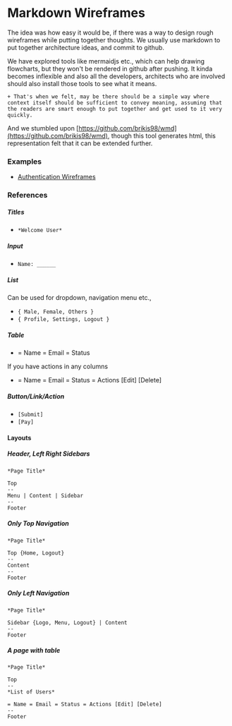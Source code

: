 # Markdown Wireframes

The idea was how easy it would be, if there was a way to design rough wireframes while putting together thoughts. We usually use markdown to put together architecture ideas, and commit to github.

We have explored tools like mermaidjs etc., which can help drawing flowcharts, but they won't be rendered in github after pushing. It kinda becomes inflexible and also all the developers, architects who are involved should also install those tools to see what it means. 

```
+ That's when we felt, may be there should be a simple way where context itself should be sufficient to convey meaning, assuming that the readers are smart enough to put together and get used to it very quickly.
```

And we stumbled upon [https://github.com/brikis98/wmd](https://github.com/brikis98/wmd), though this tool generates html, this representation felt that it can be extended further.

### Examples

* [Authentication Wireframes](https://github.com/rjvim/markdown-wireframes/wiki/Authentication-Wireframes)

### References

##### Titles

- `*Welcome User*`

##### Input

- `Name: ______`

##### List

Can be used for dropdown, navigation menu etc.,

- `{ Male, Female, Others }`
- `{ Profile, Settings, Logout }`

##### Table

- = Name = Email = Status

If you have actions in any columns

- = Name = Email = Status = Actions [Edit] [Delete]

##### Button/Link/Action

- `[Submit]`
- `[Pay]`

#### Layouts

##### Header, Left Right Sidebars

```
*Page Title*

Top
--
Menu | Content | Sidebar
--
Footer
```

##### Only Top Navigation

```
*Page Title*

Top {Home, Logout}
--
Content
--
Footer
```

##### Only Left Navigation

```
*Page Title*

Sidebar {Logo, Menu, Logout} | Content
--
Footer
```


##### A page with table

```
*Page Title*

Top
--
*List of Users*

= Name = Email = Status = Actions [Edit] [Delete]
--
Footer
```
